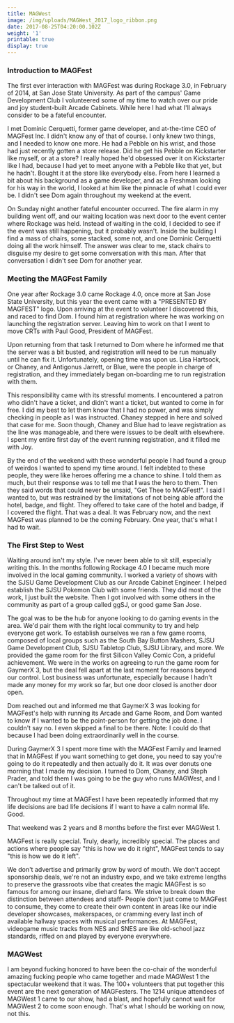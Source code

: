 ```yaml
---
title: MAGWest
image: /img/uploads/MAGWest_2017_logo_ribbon.png
date: 2017-08-25T04:20:00.102Z
weight: '1'
printable: true
display: true
---
```

### Introduction to MAGFest

The first ever interaction with MAGFest was during Rockage 3.0, in February of 2014, at San Jose State University. As part of the campus' Game Development Club I volunteered some of my time to watch over our pride and joy student-built Arcade Cabinets. While here I had what I'll always consider to be a fateful encounter.<!--more-->

I met Dominic Cerquetti, former game developer, and at-the-time CEO of MAGFest Inc. I didn't know any of that of course. I only knew two things, and I needed to know one more. He had a Pebble on his wrist, and those had just recently gotten a store release. Did he get his Pebble on Kickstarter like myself, or at a store? I really hoped he'd obsessed over it on Kickstarter like I had, because I had yet to meet anyone with a Pebble like that yet, but he hadn't. Bought it at the store like everybody else. From here I learned a bit about his background as a game developer, and as a Freshman looking for his way in the world, I looked at him like the pinnacle of what I could ever be. I didn't see Dom again throughout my weekend at the event.

On Sunday night another fateful encounter occurred. The fire alarm in my building went off, and our waiting location was next door to the event center where Rockage was held. Instead of waiting in the cold, I decided to see if the event was still happening, but it probably wasn't. Inside the building I find a mass of chairs, some stacked, some not, and one Dominic Cerquetti doing all the work himself. The answer was clear to me, stack chairs to disguise my desire to get some conversation with this man. After that conversation I didn't see Dom for another year.

### Meeting the MAGFest Family

One year after Rockage 3.0 came Rockage 4.0, once more at San Jose State University, but this year the event came with a "PRESENTED BY MAGFEST" logo. Upon arriving at the event to volunteer I discovered this, and raced to find Dom. I found him at registration where he was working on launching the registration server. Leaving him to work on that I went to move CRTs with Paul Good, President of MAGFest. 

Upon returning from that task I returned to Dom where he informed me that the server was a bit busted, and registration will need to be run manually until he can fix it. Unfortunately, opening time was upon us. Lisa Hartsock, or Chaney, and Antigonus Jarrett, or Blue, were the people in charge of registration, and they immediately began on-boarding me to run registration with them.

This responsibility came with its stressful moments. I encountered a patron who didn't have a ticket, and didn't want a ticket, but wanted to come in for free. I did my best to let them know that I had no power, and was simply checking in people as I was instructed. Chaney stepped in here and solved that case for me. Soon though, Chaney and Blue had to leave registration as the line was manageable, and there were issues to be dealt with elsewhere. I spent my entire first day of the event running registration, and it filled me with Joy. 

By the end of the weekend with these wonderful people I had found a group of weirdos I wanted to spend my time around. I felt indebted to these people, they were like heroes offering me a chance to shine. I told them as much, but their response was to tell me that **I** was the hero to them. Then they said words that could never be unsaid, "Get Thee to MAGFest!". I said I wanted to, but was restrained by the limitations of not being able afford the hotel, badge, and flight. They offered to take care of the hotel and badge, if I covered the flight. That was a deal. It was February now, and the next MAGFest was planned to be the coming February. One year, that's what I had to wait.

### The First Step to West

Waiting around isn't my style. I've never been able to sit still, especially writing this. In the months following Rockage 4.0 I became much more involved in the local gaming community. I worked a variety of shows with the SJSU Game Development Club as our Arcade Cabinet Engineer. I helped establish the SJSU Pokemon Club with some friends. They did most of the work, I just built the website. Then I got involved with some others in the community as part of a group called ggSJ, or good game San Jose. 

The goal was to be the hub for anyone looking to do gaming events in the area. We'd pair them with the right local community to try and help everyone get work. To establish ourselves we ran a few game rooms, composed of local groups such as the South Bay Button Mashers, SJSU Game Development Club, SJSU Tabletop Club, SJSU Library, and more. We provided the game room for the first Silicon Valley Comic Con, a prideful achievement. We were in the works on agreeing to run the game room for GaymerX 3, but the deal fell apart at the last moment for reasons beyond our control. Lost business was unfortunate, especially because I hadn't made any money for my work so far, but one door closed is another door open. 

Dom reached out and informed me that GaymerX 3 was looking for MAGFest's help with running its Arcade and Game Room, and Dom wanted to know if I wanted to be the point-person for getting the job done. I couldn't say no. I even skipped a final to be there. Note: I could do that because I had been doing extraordinarily well in the course.

During GaymerX 3 I spent more time with the MAGFest Family and learned that in MAGFest if you want something to get done, you need to say you're going to do it repeatedly and then actually do it. It was over donuts one morning that I made my decision. I turned to Dom, Chaney, and Steph Prader, and told them I was going to be the guy who runs MAGWest, and I can't be talked out of it. 

Throughout my time at MAGFest I have been repeatedly informed that my life decisions are bad life decisions if I want to have a calm normal life. Good.

That weekend was 2 years and 8 months before the first ever MAGWest 1.

MAGFest is really special. Truly, dearly, incredibly special. The places and actions where people say "this is how we do it right", MAGFest tends to say "this is how we do it left". 

We don't advertise and primarily grow by word of mouth.  We don't accept sponsorship deals, we're not an industry expo, and we take extreme lengths to preserve the grassroots vibe that creates the magic MAGFest is so famous for among our insane, diehard fans.  We strive to break down the distinction between attendees and staff-  People don't just come to MAGFest to consume, they come to create their own content in areas like our indie developer showcases, makerspaces, or cramming every last inch of available hallway spaces with musical performances.  At MAGFest, videogame music tracks from NES and SNES are like old-school jazz standards, riffed on and played by everyone everywhere.

### MAGWest

I am beyond fucking honored to have been the co-chair of the wonderful amazing fucking people who came together and made MAGWest 1 the spectacular weekend that it was. The 100+ volunteers that put together this event are the next generation of MAGFesters. The 1214 unique attendees of MAGWest 1 came to our show, had a blast, and hopefully cannot wait for MAGWest 2 to come soon enough. That's what I should be working on now, not this.

